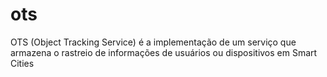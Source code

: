 # ots
OTS (Object Tracking Service) é a implementação de um serviço que armazena o rastreio de informações de usuários ou dispositivos em Smart Cities
